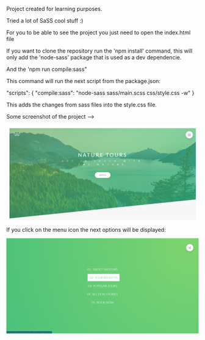 Project created for learning purposes.

Tried a lot of SaSS cool stuff :)

For you to be able to see the project you just need to open the index.html file

If you want to clone the repository run the 'npm install' command, this will only add the 'node-sass' package that is used as a dev dependencie.

And the 'npm run compile:sass"

This command will run the next script from the package.json:

"scripts": {
    "compile:sass": "node-sass sass/main.scss css/style.css -w"
}

This adds the changes from sass files into the style.css file.

Some screenshot of the project -->

![](img/home.png)


If you click on the menu icon the next options will be displayed:

![](img/menu.png)
